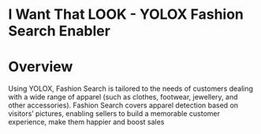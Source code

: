 # I Want That LOOK - YOLOX Fashion Search Enabler

# Overview
Using YOLOX, Fashion Search is tailored to the needs of customers dealing with a wide range of apparel (such as clothes, footwear, jewellery, and other accessories). Fashion Search covers apparel detection based on visitors’ pictures, enabling sellers to build a memorable customer experience, make them happier and boost sales


